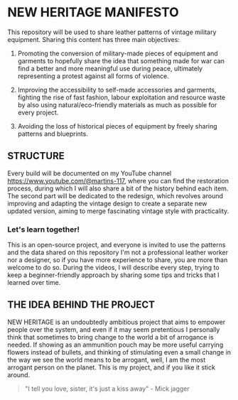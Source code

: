 # NEW HERITAGE MANIFESTO

This repository will be used to share leather patterns of vintage military equipment.
Sharing this content has three main objectives:

1) Promoting the conversion of military-made pieces of equipment and garments to hopefully share 
   the idea that something made for war can find a better and more meaningful use during peace, ultimately representing a protest against all forms of violence. 

2) Improving the accessibility to self-made accessories and garments, fighting the rise of fast fashion,
   labour exploitation and  resource waste by also using natural/eco-friendly materials as much as possible for every project.

3) Avoiding the loss of historical pieces of equipment by freely sharing patterns and blueprints.

## STRUCTURE

Every build will be documented on my YouTube channel https://www.youtube.com/@martins-117, where you can find the restoration process, during which I will also share a bit of the history behind each item.
The second part will be dedicated to the redesign, which revolves around improving and adapting the vintage design to create a separate new updated version, aiming to merge fascinating vintage style with practicality.

### Let's learn together!

This is an open-source project, and everyone is invited to use the patterns and the data shared on this repository
I'm not a professional leather worker nor a designer, so if you have more experience to share, you are more than welcome to do so.
During the videos, I will describe every step, trying to keep a beginner-friendly approach by sharing some tips and tricks that I learned over time.

## THE IDEA BEHIND THE PROJECT

NEW HERITAGE is an undoubtedly ambitious project that aims to empower people over the system, and even 
if it may seem pretentious I personally think that sometimes to bring change to the world a bit of arrogance 
is needed.
If showing as an ammunition pouch may be more useful carrying flowers instead of bullets, and thinking of stimulating even a small change in the way we see the world means to be arrogant, well, I am the most arrogant person on the planet.
This is my project, and if you like it stick around.

> "I tell you love, sister, it's just a kiss away" - Mick jagger

